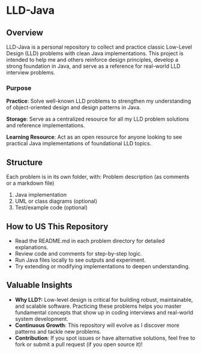 # LLD-Java
## Overview

LLD-Java is a personal repository to collect and practice classic Low-Level Design (LLD) problems with clean Java implementations. 
This project is intended to help me and others reinforce design principles, develop a strong foundation in Java, and serve as a reference for real-world LLD interview problems.

### Purpose

**Practice**: Solve well-known LLD problems to strengthen my understanding of object-oriented design and design patterns in Java.

**Storage**: Serve as a centralized resource for all my LLD problem solutions and reference implementations.

**Learning Resource**: Act as an open resource for anyone looking to see practical Java implementations of foundational LLD topics.

## Structure
Each problem is in its own folder, with:
Problem description (as comments or a markdown file)
1. Java implementation
2. UML or class diagrams (optional)
3. Test/example code (optional)

## How to US This Repository
* Read the README.md in each problem directory for detailed explanations.
* Review code and comments for step-by-step logic.
* Run Java files locally to see outputs and experiment.
* Try extending or modifying implementations to deepen understanding.

## Valuable Insights
* **Why LLD?:** 
    Low-level design is critical for building robust, maintainable, and scalable software.
    Practicing these problems helps you master fundamental concepts that show up in coding interviews and real-world system development.
* **Continuous Growth**: This repository will evolve as I discover more patterns and tackle new problems.
* **Contribution**: If you spot issues or have alternative solutions, feel free to fork or submit a pull request (if you open source it)!
